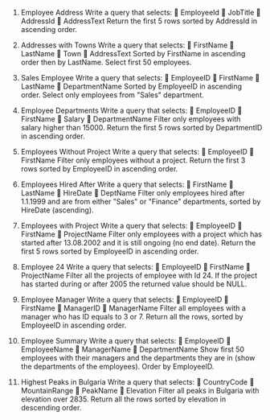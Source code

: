 1. Employee Address
Write a query that selects:
 EmployeeId
 JobTitle
 AddressId
 AddressText
Return the first 5 rows sorted by AddressId in ascending order.


2. Addresses with Towns
Write a query that selects:
 FirstName
 LastName
 Town
 AddressText
Sorted by FirstName in ascending order then by LastName. Select first 50 employees.



3. Sales Employee
Write a query that selects:
 EmployeeID
 FirstName
 LastName
 DepartmentName
Sorted by EmployeeID in ascending order. Select only employees from &quot;Sales&quot; department.



4. Employee Departments
Write a query that selects:
 EmployeeID
 FirstName
 Salary
 DepartmentName
Filter only employees with salary higher than 15000. Return the first 5 rows sorted by DepartmentID in ascending
order.




5. Employees Without Project
Write a query that selects:
 EmployeeID
 FirstName
Filter only employees without a project. Return the first 3 rows sorted by EmployeeID in ascending order.



6. Employees Hired After
Write a query that selects:
 FirstName
 LastName
 HireDate
 DeptName
Filter only employees hired after 1.1.1999 and are from either &quot;Sales&quot; or &quot;Finance&quot; departments, sorted by
HireDate (ascending).



7. Employees with Project
Write a query that selects:
 EmployeeID
 FirstName
 ProjectName
Filter only employees with a project which has started after 13.08.2002 and it is still ongoing (no end date). Return
the first 5 rows sorted by EmployeeID in ascending order.




8. Employee 24
Write a query that selects:
 EmployeeID
 FirstName
 ProjectName
Filter all the projects of employee with Id 24. If the project has started during or after 2005 the returned value
should be NULL.




9. Employee Manager
Write a query that selects:
 EmployeeID
 FirstName
 ManagerID
 ManagerName
Filter all employees with a manager who has ID equals to 3 or 7. Return all the rows, sorted by EmployeeID in
ascending order.



10. Employee Summary
Write a query that selects:
 EmployeeID
 EmployeeName
 ManagerName
 DepartmentName
Show first 50 employees with their managers and the departments they are in (show the departments of the
employees). Order by EmployeeID.



11. Highest Peaks in Bulgaria
Write a query that selects:
 CountryCode
 MountainRange
 PeakName
 Elevation
Filter all peaks in Bulgaria with elevation over 2835. Return all the rows sorted by elevation in descending order.



































